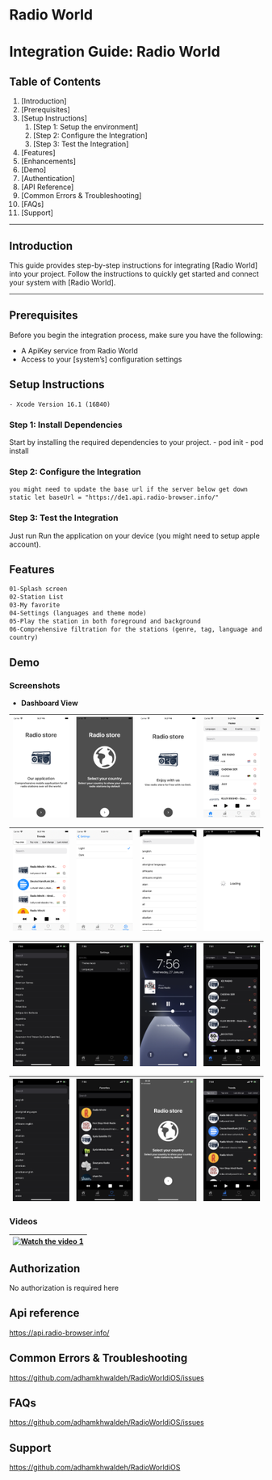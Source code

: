 
# Radio World

# Integration Guide: Radio World

## Table of Contents

1. [Introduction]
2. [Prerequisites]
3. [Setup Instructions]
    1. [Step 1: Setup the environment]
    2. [Step 2: Configure the Integration]
    3. [Step 3: Test the Integration]
4. [Features]
5. [Enhancements]
6. [Demo]
7. [Authentication]
8. [API Reference]
9. [Common Errors & Troubleshooting]
10. [FAQs]
11. [Support]

---

## Introduction

This guide provides step-by-step instructions for integrating [Radio World] into your project.
Follow the instructions to quickly get started and connect your system with [Radio World].

---

## Prerequisites

Before you begin the integration process, make sure you have the following:

- A ApiKey service from Radio World
- Access to your [system’s] configuration settings

## Setup Instructions

    - Xcode Version 16.1 (16B40)

### Step 1: Install Dependencies

Start by installing the required dependencies to your project.
    - pod init
    - pod install

### Step 2: Configure the Integration
    you might need to update the base url if the server below get down
    static let baseUrl = "https://de1.api.radio-browser.info/"

### Step 3: Test the Integration

   Just run Run the application on your device (you might need to setup apple account).

## Features

    01-Splash screen
    02-Station List
    03-My favorite
    04-Settings (languages and theme mode)
    05-Play the station in both foreground and background
    06-Comprehensive filtration for the stations (genre, tag, language and country)

## Demo

### Screenshots

- **Dashboard View**

| !["](./demo/Simulator_Screen_Shot01.png) | !["](./demo/Simulator_Screen_Shot02.png) | !["](./demo/Simulator_Screen_Shot03.png) | !["](./demo/Simulator_Screen_Shot04.png) |
|-----------------|-----------------|-----------------|-----------------|

| !["](./demo/Simulator_Screen_Shot05.png) | !["](./demo/Simulator_Screen_Shot06.png) | !["](./demo/Simulator_Screen_Shot07.png) | !["](./demo/Simulator_Screen_Shot08.png) |
|-----------------|-----------------|-----------------|-----------------|

| !["](./demo/Simulator_Screen_Shot10.jpeg) | !["](./demo/Simulator_Screen_Shot11.jpeg) | !["](./demo/Simulator_Screen_Shot12.jpeg) | !["](./demo/Simulator_Screen_Shot13.jpeg) |
|-----------------|-----------------|-----------------|-----------------|

| !["](./demo/Simulator_Screen_Shot14.jpeg) | !["](./demo/Simulator_Screen_Shot16.jpeg) | !["](./demo/Simulator_Screen_Shot17.jpeg) | !["](./demo/Simulator_Screen_Shot18.jpeg) |
|-----------------|-----------------|-----------------|-----------------|

### Videos

|[![Watch the video 1]()](https://youtu.be/aocOFGVXn-g) |
|-----------------|  

## Authorization

No authorization is required here

## Api reference

<https://api.radio-browser.info/>

## Common Errors & Troubleshooting

<https://github.com/adhamkhwaldeh/RadioWorldiOS/issues>

## FAQs

<https://github.com/adhamkhwaldeh/RadioWorldiOS/issues>

## Support

<https://github.com/adhamkhwaldeh/RadioWorldiOS>
